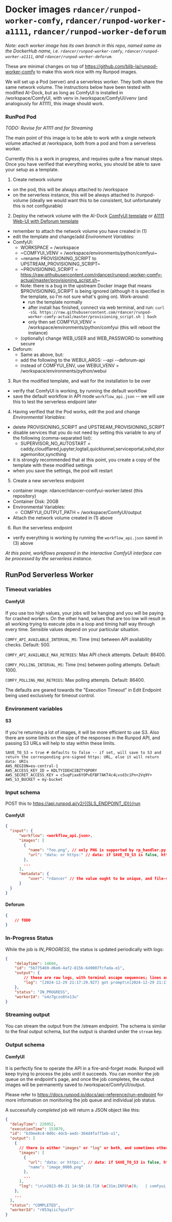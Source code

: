# Docker images `rdancer/runpod-worker-comfy`, `rdancer/runpod-worker-a1111`, `rdancer/runpod-worker-deforum`

*Note: each worker image has its own branch in this repo, named same as the DockerHub name, i.e. `rdancer/runpod-worker-comfy`, `rdancer/runpod-worker-a1111`, and `rdancer/runpod-worker-deforum`.*

These are minimal changes on top of https://github.com/blib-la/runpod-worker-comfy to make this work nice with my Runpod images.

We will set up a Pod (server) and a serverless worker. They both share the same network volume. The instructions below have been tested with modified AI-Dock, but as long as ComfyUI is installed in /workspace/ComfyUI, with venv in /workspace/ComfyUI/venv (and analogously for A1111), this image should work.

### RunPod Pod

*TODO: Revise for A1111 and for Streaming*

The main point of this image is to be able to work with a single network volume attached at /workspace, both from a pod and from a serverless worker.

Currently this is a work in progress, and requires quite a few manual steps. Once you have verified that everything works, you should be able to save your setup as a template.

1. Create network volume
  - on the pod, this will be always attached to /workspace
  - on the serverless instance, this will be always attached to /runpod-volume (ideally we would want this to be consistent, but unfortunately this is not configurable)
2. Deploy the network volume with the AI-Dock [ComfyUI template](https://www.runpod.io/console/explore/57we0zdwtt) or [A1111 Web-UI with Deforum template](https://www.runpod.io/console/explore/f1ohaqcrbo)
  - remember to attach the network volume you have created in (1)
  - edit the template and change/add *Environment Variables*:
  - ComfyUI:
    - WORKSPACE = /workspace
    - ~COMFYUI_VENV = /workspace/environments/python/comfyui~
    - ~rename PROVISIONING_SCRIPT to UPSTREAM_PROVISIONING_SCRIPT~
    - ~PROVISIONING_SCRIPT = https://raw.githubusercontent.com/rdancer/runpod-worker-comfy-actual/master/provisioning_script.sh~
    - Note: there is a bug in the upstream Docker image that means $PROVISIONING_SCRIPT is being ignored (although it is specified in the template, so I'm not sure what's going on). Work-around:
      - run the template normally
      - after install has finished, connect via web terminal, and run: `curl -sSL https://raw.githubusercontent.com/rdancer/runpod-worker-comfy-actual/master/provisioning_script.sh | bash`
      - only then set COMFYUI_VENV = /workspace/environments/python/comfyui (this will reboot the instance)
    - (optionally) change WEB_USER and WEB_PASSWORD to something secure
  - Deforum:
    - Same as above, but:
     - add the following to the WEBUI_ARGS: --api --deforum-api
      - instead of COMFYUI_ENV, use WEBUI_VENV = /workspace/environments/python/webui
3. Run the modified template, and wait for the installation to be over
  - verify that ComfyUI is working, by running the default workflow
  - save the default workflow in API mode `workflow_api.json` -- we will use this to test the serverless endpoint later
4. Having verified that the Pod works, edit the pod and change *Environmental Variables*:
  - delete PROVISIONING_SCRIPT and UPSTREAM_PROVISIONING_SCRIPT
  - disable services that you do not need by setting this variable to any of the following (comma-separated list):
    - SUPERVISOR_NO_AUTOSTART = caddy,cloudflared,jupyter,logtail,quicktunnel,serviceportal,sshd,storagemonitor,syncthing
  - it is strongly recommended that at this point, you create a copy of the template with these modified settings
  - when you save the settings, the pod will restart
5. Create a new serverless endpoint
  - container image: rdancer/rdancer-comfyui-worker:latest (this repository)
  - Container Disk: 20GB
  - Environmental Variables:
    - COMFYUI_OUTPUT_PATH = /workspace/ComfyUI/output
  - Attach the network volume created in (1) above
6. Run the serverless endpoint
  - verify everything is working by running the `workflow_api.json` saved in (3) above


_At this point, workflows prepared in the interactive ComfyUI interface can be processed by the serverless instance._

## RunPod Serverless Worker

### Timeout variables

#### ComfyUI

If you use too high values, your jobs will be hanging and you will be paying for crashed workers. On the other hand, values that are too low will result in all working trying to execute jobs in a loop and timing half way through every time. Sensible values depend on your particular situation.

`COMFY_API_AVAILABLE_INTERVAL_MS`: Time (ms) between API availability checks. Default: 500.

`COMFY_API_AVAILABLE_MAX_RETRIES`: Max API check attempts. Default: 86400.

`COMFY_POLLING_INTERVAL_MS`: Time (ms) between polling attempts. Default: 1000.

`COMFY_POLLING_MAX_RETRIES`: Max polling attempts. Default: 86400.


The defaults are geared towards the "Execution Timeout" in Edit Endpoint being used exclusively for timeout control.


### Environment variables

#### S3

If you're returning a lot of images, it will be more efficient to use S3. Also there are some limits on the size of the responses in the Runpod API, and passing S3 URLs will help to stay within these limits.

```
SAVE_TO_S3 = true # defaults to false -- if set, will save to S3 and return the corresponding pre-signed https: URL, else it will return data: URIs
AWS_REGION=eu-central-1
AWS_ACCESS_KEY_ID = KDLTYIDEHIIBZTYQPORY
AWS_SECRET_ACCESS_KEY = c5uqPiax6YOPvEFBF7AKT4c4Lvsd3c1Pn+2Vq9Y+
AWS_S3_BUCKET = my-bucket
```

### Input schema

POST this to https://api.runpod.ai/v2/{{SLS_ENDPOINT_ID}}/run

#### ComfyUI

```json
{
  "input": {
      "workflow": <workflow_api.json>,
      "images": [
        {
          "name": "foo.png", // only PNG is supported by rp_handler.py at the moment
          "url": "data: or https:" // data: if SAVE_TO_S3 is false, https: if SAVE_TO_S3 is true
        },
        ...
      ],
      "metadata": {
          "user": "rdancer" // the value ought to be unique, and file-system safe; used to construct the "path" prefix of the S3 object key
      }
  }
}
```

#### Deforum

```json
{
    // TODO
}
```


### In-Progress Status

While the job is *IN_PROGRESS*, the status is updated periodically with logs:

```json
{
    "delayTime": 14604,
    "id": "5b775469-d6e6-4af2-815b-649007fcfada-e1",
    "output": {
        // these are raw logs, with terminal escape sequences; lines are terminated with \n; note that progress bars often are overprinted using bare \r
        "log": "[2024-12-29 21:17:29.927] got prompt\n[2024-12-29 21:17:34.416] model weight dtype torch.float16, manual cast: None\n[2024-12-29 21:17:34.418] model_type EPS\n"
    },
    "status": "IN_PROGRESS",
    "workerId": "o4z7gczo8to13u"
}
```

### Streaming output

You can stream the output from the /stream endpoint. The schema is similar to the final output schema, but the output is sharded under the `stream` key.

### Output schema

#### ComfyUI

It is perfectly fine to operate the API in a fire-and-forget mode. Runpod will keep trying to process the jobs until it succeeds. You can monitor the job queue on the endpoint's page, and once the job completes, the output images will be permanently saved to /workspace/ComfyUI/output.

Please refer to https://docs.runpod.io/docs/api-reference/run-endpoint for more information on monitoring the job queue and individual job status.

A successfully *completed* job will return a JSON object like this:

```json
{
  "delayTime": 226952,
  "executionTime": 153879,
  "id": "b39ee8c4-0d0c-4dcb-aedc-364d4fa771eb-u1",
  "output": [
    {
      // there is either "images" or "log" or both, and sometimes other keys such as "error", "satatus", etc.
      "images": [
        {
          "url": "data: or https:", // data: if SAVE_TO_S3 is false, https: if SAVE_TO_S3 is true
          "name": "image_0000.png"
        },
        ...
      ],
      "log": "\n\n2023-09-21 14:58:18.718 \e[31m;INFO\e[0;   | comfyui.server:handle_req..."
    },
    ...
  ],
  "status": "COMPLETED",
  "workerId": "r853qiic7qsaf3"
}
```
